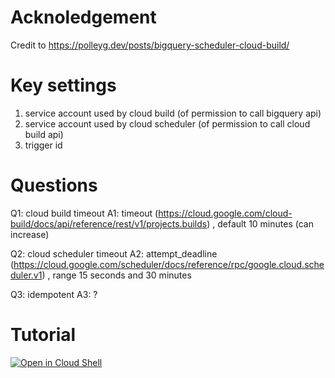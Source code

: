 
# Acknoledgement

Credit to https://polleyg.dev/posts/bigquery-scheduler-cloud-build/

# Key settings

1. service account used by cloud build     (of permission to call bigquery api)
2. service account used by cloud scheduler (of permission to call cloud build api)
3. trigger id

# Questions

Q1: cloud build timeout
A1: timeout (https://cloud.google.com/cloud-build/docs/api/reference/rest/v1/projects.builds) , default 10 minutes (can increase)

Q2: cloud scheduler timeout
A2: attempt_deadline (https://cloud.google.com/scheduler/docs/reference/rpc/google.cloud.scheduler.v1) , range 15 seconds and 30 minutes

Q3: idempotent
A3: ?


# Tutorial

[![Open in Cloud Shell](https://gstatic.com/cloudssh/images/open-btn.png)](https://console.cloud.google.com/home?cloudshell=true&cloudshell_git_repo=github.com/cclin81922/gcp.git&cloudshell_tutorial=lab-scheduled-bq-copy-using-cloud-build/tutorial.md)
